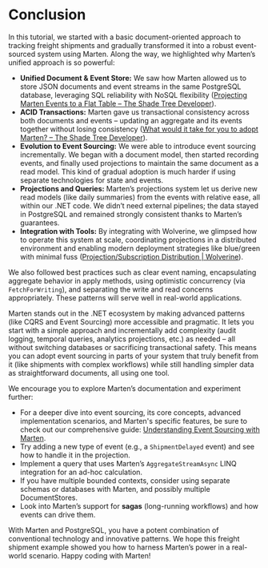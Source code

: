 # Conclusion

In this tutorial, we started with a basic document-oriented approach to tracking freight shipments and gradually transformed it into a robust event-sourced system using Marten. Along the way, we highlighted why Marten’s unified approach is so powerful:

- **Unified Document & Event Store:** We saw how Marten allowed us to store JSON documents and event streams in the same PostgreSQL database, leveraging SQL reliability with NoSQL flexibility ([Projecting Marten Events to a Flat Table – The Shade Tree Developer](https://jeremydmiller.com/2022/07/25/projecting-marten-events-to-a-flat-table)).
- **ACID Transactions:** Marten gave us transactional consistency across both documents and events – updating an aggregate and its events together without losing consistency ([What would it take for you to adopt Marten? – The Shade Tree Developer](https://jeremydmiller.com/2021/01/11/what-would-it-take-for-you-to-adopt-marten/)).
- **Evolution to Event Sourcing:** We were able to introduce event sourcing incrementally. We began with a document model, then started recording events, and finally used projections to maintain the same document as a read model. This kind of gradual adoption is much harder if using separate technologies for state and events.
- **Projections and Queries:** Marten’s projections system let us derive new read models (like daily summaries) from the events with relative ease, all within our .NET code. We didn’t need external pipelines; the data stayed in PostgreSQL and remained strongly consistent thanks to Marten’s guarantees.
- **Integration with Tools:** By integrating with Wolverine, we glimpsed how to operate this system at scale, coordinating projections in a distributed environment and enabling modern deployment strategies like blue/green with minimal fuss ([Projection/Subscription Distribution | Wolverine](https://wolverinefx.net/guide/durability/marten/distribution.html)).

We also followed best practices such as clear event naming, encapsulating aggregate behavior in apply methods, using optimistic concurrency (via `FetchForWriting`), and separating the write and read concerns appropriately. These patterns will serve well in real-world applications.

Marten stands out in the .NET ecosystem by making advanced patterns (like CQRS and Event Sourcing) more accessible and pragmatic. It lets you start with a simple approach and incrementally add complexity (audit logging, temporal queries, analytics projections, etc.) as needed – all without switching databases or sacrificing transactional safety. This means you can adopt event sourcing in parts of your system that truly benefit from it (like shipments with complex workflows) while still handling simpler data as straightforward documents, all using one tool.

We encourage you to explore Marten’s documentation and experiment further:

- For a deeper dive into event sourcing, its core concepts, advanced implementation scenarios, and Marten's specific features, be sure to check out our comprehensive guide: [Understanding Event Sourcing with Marten](/events/learning).
- Try adding a new type of event (e.g., a `ShipmentDelayed` event) and see how to handle it in the projection.
- Implement a query that uses Marten’s `AggregateStreamAsync` LINQ integration for an ad-hoc calculation.
- If you have multiple bounded contexts, consider using separate schemas or databases with Marten, and possibly multiple DocumentStores.
- Look into Marten’s support for **sagas** (long-running workflows) and how events can drive them.

With Marten and PostgreSQL, you have a potent combination of conventional technology and innovative patterns. We hope this freight shipment example showed you how to harness Marten’s power in a real-world scenario. Happy coding with Marten!

<!--@include: ./freight-shipping-tutorial-info.md-snippet-->
